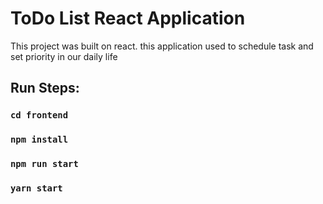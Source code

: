 # ToDo List React Application

This project was built on react. this application used to schedule task and set priority in our daily life

## Run Steps:

### `cd frontend`

### `npm install`

### `npm run start`

### `yarn start`

